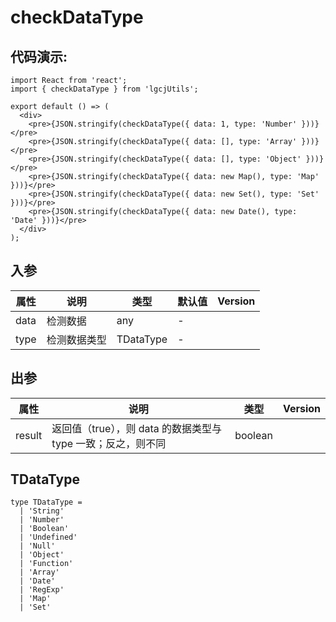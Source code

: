 # checkDataType

## 代码演示:

```tsx
import React from 'react';
import { checkDataType } from 'lgcjUtils';

export default () => (
  <div>
    <pre>{JSON.stringify(checkDataType({ data: 1, type: 'Number' }))}</pre>
    <pre>{JSON.stringify(checkDataType({ data: [], type: 'Array' }))}</pre>
    <pre>{JSON.stringify(checkDataType({ data: [], type: 'Object' }))}</pre>
    <pre>{JSON.stringify(checkDataType({ data: new Map(), type: 'Map' }))}</pre>
    <pre>{JSON.stringify(checkDataType({ data: new Set(), type: 'Set' }))}</pre>
    <pre>{JSON.stringify(checkDataType({ data: new Date(), type: 'Date' }))}</pre>
  </div>
);
```

## 入参

| 属性 | 说明         | 类型      | 默认值 | Version |
| ---- | ------------ | --------- | ------ | ------- |
| data | 检测数据     | any       | -      |         |
| type | 检测数据类型 | TDataType | -      |         |

## 出参

| 属性   | 说明                                                         | 类型    | Version |
| ------ | ------------------------------------------------------------ | ------- | ------- |
| result | 返回值（true），则 data 的数据类型与 type 一致；反之，则不同 | boolean |         |

## TDataType

```
type TDataType =
  | 'String'
  | 'Number'
  | 'Boolean'
  | 'Undefined'
  | 'Null'
  | 'Object'
  | 'Function'
  | 'Array'
  | 'Date'
  | 'RegExp'
  | 'Map'
  | 'Set'
```

